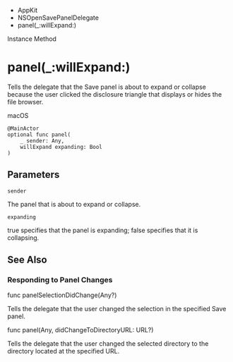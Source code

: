 

- AppKit
- NSOpenSavePanelDelegate
-  panel(\_:willExpand:) 

Instance Method

# panel(\_:willExpand:)

Tells the delegate that the Save panel is about to expand or collapse because the user clicked the disclosure triangle that displays or hides the file browser.

macOS

``` source
@MainActor
optional func panel(
    _ sender: Any,
    willExpand expanding: Bool
)
```

## Parameters 

`sender`  

The panel that is about to expand or collapse.

`expanding`  

true specifies that the panel is expanding; false specifies that it is collapsing.

## See Also

### Responding to Panel Changes

func panelSelectionDidChange(Any?)

Tells the delegate that the user changed the selection in the specified Save panel.

func panel(Any, didChangeToDirectoryURL: URL?)

Tells the delegate that the user changed the selected directory to the directory located at the specified URL.

